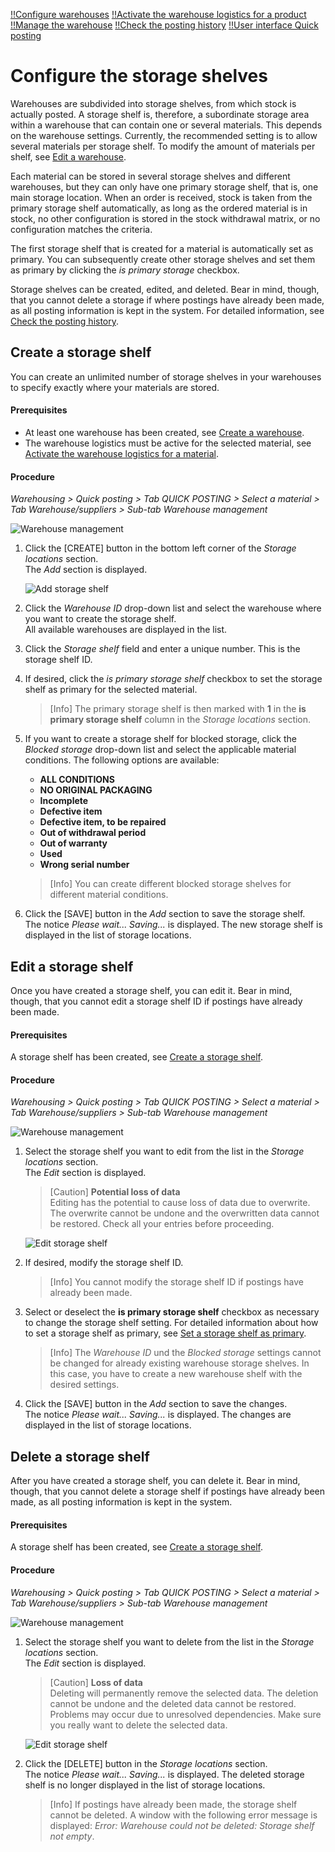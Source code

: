 [!!Configure warehouses](./02_ConfigureWarehouses.md)
[!!Activate the warehouse logistics for a product](./06_ActivateWarehouseLogistics.md)
[!!Manage the warehouse](../Operation/01_ManageWarehouse.md)
[!!Check the posting history](../Operation/03_CheckPostingHistory.md)
[!!User interface Quick posting](../UserInterface/01a_QuickPosting.md)


# Configure the storage shelves

Warehouses are subdivided into storage shelves, from which stock is actually posted. A storage shelf is, therefore, a subordinate storage area within a warehouse that can contain one or several materials. This depends on the warehouse settings. Currently, the recommended setting is to allow several materials per storage shelf. To modify the amount of materials per shelf, see [Edit a warehouse](./02_ConfigureWarehouses.md#edit-a-warehouse). 

Each material can be stored in several storage shelves and different warehouses, but they can only have one primary storage shelf, that is, one main storage location. When an order is received, stock is taken from the primary storage shelf automatically, as long as the ordered material is in stock, no other configuration is stored in the stock withdrawal matrix, or no configuration matches the criteria.

The first storage shelf that is created for a material is automatically set as primary. You can subsequently create other storage shelves and set them as primary by clicking the *is primary storage* checkbox. 

Storage shelves can be created, edited, and deleted. Bear in mind, though, that you cannot delete a storage if where postings have already been made, as all posting information is kept in the system. For detailed information, see [Check the posting history](../Operation/03_CheckPostingHistory.md).



## Create a storage shelf

You can create an unlimited number of storage shelves in your warehouses to specify exactly where your materials are stored.

#### Prerequisites

- At least one warehouse has been created, see [Create a warehouse](./02_ConfigureWarehouses.md#create-a-warehouse).
- The warehouse logistics must be active for the selected material, see [Activate the warehouse logistics for a material](./06_ActivateWarehouseLogistics.md).

#### Procedure

*Warehousing > Quick posting > Tab QUICK POSTING > Select a material > Tab Warehouse/suppliers > Sub-tab Warehouse management*

![Warehouse management](../../Assets/Screenshots/RetailSuiteWarehousing/QuickBooking/WarehouseSuppliers/WarehouseManagement/WarehouseManagement.png "[Warehouse management]")

1. Click the [CREATE] button in the bottom left corner of the *Storage locations* section.  
    The *Add* section is displayed.

    ![Add storage shelf](../../Assets/Screenshots/RetailSuiteWarehousing/QuickBooking/WarehouseSuppliers/WarehouseManagement/AddStorageShelf.png "[Add storage shelf]")

2. Click the *Warehouse ID* drop-down list and select the warehouse where you want to create the storage shelf.  
    All available warehouses are displayed in the list.

3. Click the *Storage shelf* field and enter a unique number. This is the storage shelf ID.  

4. If desired, click the *is primary storage shelf* checkbox to set the storage shelf as primary for the selected material.  

    > [Info] The primary storage shelf is then marked with **1** in the **is primary storage shelf** column in the *Storage locations* section.  

5. If you want to create a storage shelf for blocked storage, click the *Blocked storage* drop-down list and select the applicable material conditions. The following options are available:  
    - **ALL CONDITIONS**  
    - **NO ORIGINAL PACKAGING**  
    - **Incomplete**
    - **Defective item**
    - **Defective item, to be repaired**
    - **Out of withdrawal period**
    - **Out of warranty**
    - **Used**
    - **Wrong serial number**

    > [Info] You can create different blocked storage shelves for different material conditions. 
    
6. Click the [SAVE] button in the *Add* section to save the storage shelf.  
    The notice *Please wait... Saving...* is displayed. The new storage shelf is displayed in the list of storage locations. 



## Edit a storage shelf

Once you have created a storage shelf, you can edit it. Bear in mind, though, that you cannot edit a storage shelf ID if postings have already been made.

#### Prerequisites

A storage shelf has been created, see [Create a storage shelf](#create-a-storage-shelf).

#### Procedure

*Warehousing > Quick posting > Tab QUICK POSTING > Select a material > Tab Warehouse/suppliers > Sub-tab Warehouse management*

![Warehouse management](../../Assets/Screenshots/RetailSuiteWarehousing/QuickBooking/WarehouseSuppliers/WarehouseManagement/WarehouseManagement.png "[Warehouse management]")

1. Select the storage shelf you want to edit from the list in the *Storage locations* section.  
    The *Edit* section is displayed.  

    > [Caution] **Potential loss of data**   
    Editing has the potential to cause loss of data due to overwrite. The overwrite cannot be undone and the overwritten data cannot be restored. Check all your entries before proceeding.

    ![Edit storage shelf](../../Assets/Screenshots/RetailSuiteWarehousing/QuickBooking/WarehouseSuppliers/WarehouseManagement/EditStorageShelf.png "[Edit storage shelf]")  

2. If desired, modify the storage shelf ID.  
    
    > [Info] You cannot modify the storage shelf ID if postings have already been made.
    
3. Select or deselect the **is primary storage shelf** checkbox as necessary to change the storage shelf setting. For detailed information about how to set a storage shelf as primary, see [Set a storage shelf as primary](../Operation/01_ManageWarehouse.md#set-a-storage-shelf-as-primary).
    
    > [Info] The *Warehouse ID* und the *Blocked storage* settings cannot be changed for already existing warehouse storage shelves. In this case, you have to create a new warehouse shelf with the desired settings.   

4. Click the [SAVE] button in the *Add* section to save the changes.  
    The notice *Please wait... Saving...* is displayed. The changes are displayed in the list of storage locations. 



## Delete a storage shelf

After you have created a storage shelf, you can delete it. Bear in mind, though, that you cannot delete a storage shelf if postings have already been made, as all posting information is kept in the system.

#### Prerequisites

A storage shelf has been created, see [Create a storage shelf](#create-a-storage-shelf).

#### Procedure

*Warehousing > Quick posting > Tab QUICK POSTING > Select a material > Tab Warehouse/suppliers > Sub-tab Warehouse management*

![Warehouse management](../../Assets/Screenshots/RetailSuiteWarehousing/QuickBooking/WarehouseSuppliers/WarehouseManagement/WarehouseManagement.png "[Warehouse management]")

1. Select the storage shelf you want to delete from the list in the *Storage locations* section.  
    The *Edit* section is displayed.  

    > [Caution] **Loss of data**  
    Deleting will permanently remove the selected data. The deletion cannot be undone and the deleted data cannot be restored. Problems may occur due to unresolved dependencies. Make sure you really want to delete the selected data.

    ![Edit storage shelf](../../Assets/Screenshots/RetailSuiteWarehousing/QuickBooking/WarehouseSuppliers/WarehouseManagement/EditStorageShelf.png "[Edit storage shelf]")

2. Click the [DELETE] button in the *Storage locations* section.  
    The notice *Please wait... Saving...* is displayed. The deleted storage shelf is no longer displayed in the list of storage locations.  

    > [Info] If postings have already been made, the storage shelf cannot be deleted. A window with the following error message is displayed: *Error: Warehouse could not be deleted: Storage shelf not empty*.





